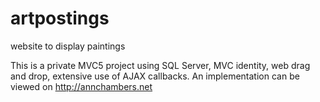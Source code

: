 # artpostings
website to display paintings

This is a private MVC5 project using SQL Server, MVC identity, web drag and drop, extensive use of AJAX callbacks. An implementation can be viewed on http://annchambers.net